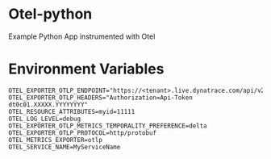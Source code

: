 # Otel-python
Example Python App instrumented with Otel


# Environment Variables
```
OTEL_EXPORTER_OTLP_ENDPOINT="https://<tenant>.live.dynatrace.com/api/v2/otlp"
OTEL_EXPORTER_OTLP_HEADERS="Authorization=Api-Token dt0c01.XXXXX.YYYYYYYY"
OTEL_RESOURCE_ATTRIBUTES=myid=11111
OTEL_LOG_LEVEL=debug
OTEL_EXPORTER_OTLP_METRICS_TEMPORALITY_PREFERENCE=delta
OTEL_EXPORTER_OTLP_PROTOCOL=http/protobuf
OTEL_METRICS_EXPORTER=otlp
OTEL_SERVICE_NAME=MyServiceName
```
